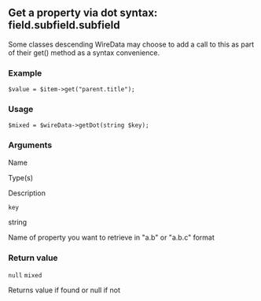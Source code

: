 Get a property via dot syntax: field.subfield.subfield
------------------------------------------------------

Some classes descending WireData may choose to add a call to this as part of their get() method as a syntax convenience.

### Example

    $value = $item->get("parent.title"); 

### Usage

    $mixed = $wireData->getDot(string $key);

### Arguments

Name

Type(s)

Description

`key`

string

Name of property you want to retrieve in "a.b" or "a.b.c" format

### Return value

`null` `mixed`

Returns value if found or null if not

